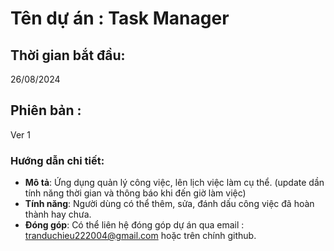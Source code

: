 # Tên dự án : Task Manager 
 
## Thời gian bắt đầu: 
26/08/2024 
## Phiên bản :
Ver 1

### Hướng dẫn chi tiết:
- **Mô tả**: Ứng dụng quản lý công việc, lên lịch việc làm cụ thể. (update dần tính năng thời gian và thông báo khi đến giờ làm việc)
- **Tính năng**: Người dùng có thể thêm, sửa, đánh dấu công việc đã hoàn thành hay chưa.
- **Đóng góp**: Có thể liên hệ đóng góp dự án qua email : tranduchieu222004@gmail.com hoặc trên chính github.



